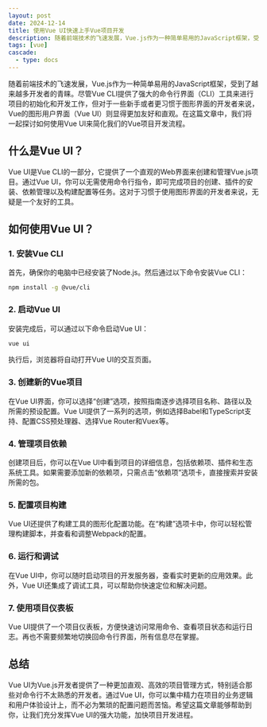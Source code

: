 ```yaml
---
layout: post
date: 2024-12-14
title: 使用Vue UI快速上手Vue项目开发
description: 随着前端技术的飞速发展，Vue.js作为一种简单易用的JavaScript框架，受到了越来越多开发者的青睐。尽管Vue CLI提供了强大的命令行界面（CLI）工具来进行项目的初始化和开发工作，但对于一些新手或者更习惯于图形界面的开发者来说，Vue的图形用户界面（Vue UI）则显得更加友好和直观。在这篇文章中，我们将一起探讨如何使用Vue UI来简化我们的Vue项目开发流程。
tags: [vue]
cascade:
  - type: docs
---
```



随着前端技术的飞速发展，Vue.js作为一种简单易用的JavaScript框架，受到了越来越多开发者的青睐。尽管Vue CLI提供了强大的命令行界面（CLI）工具来进行项目的初始化和开发工作，但对于一些新手或者更习惯于图形界面的开发者来说，Vue的图形用户界面（Vue UI）则显得更加友好和直观。在这篇文章中，我们将一起探讨如何使用Vue UI来简化我们的Vue项目开发流程。

## 什么是Vue UI？

Vue UI是Vue CLI的一部分，它提供了一个直观的Web界面来创建和管理Vue.js项目。通过Vue UI，你可以无需使用命令行指令，即可完成项目的创建、插件的安装、依赖管理以及构建配置等任务。这对于习惯于使用图形界面的开发者来说，无疑是一个友好的工具。

## 如何使用Vue UI？

### 1. 安装Vue CLI
首先，确保你的电脑中已经安装了Node.js。然后通过以下命令安装Vue CLI：
```bash
npm install -g @vue/cli
```

### 2. 启动Vue UI
安装完成后，可以通过以下命令启动Vue UI：
```bash
vue ui
```
执行后，浏览器将自动打开Vue UI的交互页面。

### 3. 创建新的Vue项目
在Vue UI界面，你可以选择“创建”选项，按照指南逐步选择项目名称、路径以及所需的预设配置。Vue UI提供了一系列的选项，例如选择Babel和TypeScript支持、配置CSS预处理器、选择Vue Router和Vuex等。

### 4. 管理项目依赖
创建项目后，你可以在Vue UI中看到项目的详细信息，包括依赖项、插件和生态系统工具。如果需要添加新的依赖项，只需点击“依赖项”选项卡，直接搜索并安装所需的包。

### 5. 配置项目构建
Vue UI还提供了构建工具的图形化配置功能。在“构建”选项卡中，你可以轻松管理构建脚本，并查看和调整Webpack的配置。

### 6. 运行和调试
在Vue UI中，你可以随时启动项目的开发服务器，查看实时更新的应用效果。此外，Vue UI还集成了调试工具，可以帮助你快速定位和解决问题。

### 7. 使用项目仪表板
Vue UI提供了一个项目仪表板，方便快速访问常用命令、查看项目状态和运行日志。再也不需要频繁地切换回命令行界面，所有信息尽在掌握。

## 总结

Vue UI为Vue.js开发者提供了一种更加直观、高效的项目管理方式，特别适合那些对命令行不太熟悉的开发者。通过Vue UI，你可以集中精力在项目的业务逻辑和用户体验设计上，而不必为繁琐的配置问题而苦恼。希望这篇文章能够帮助到你，让我们充分发挥Vue UI的强大功能，加快项目开发进程。

